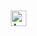 <img style="margin: 10px" src="https://profilinator.rishav.dev/skills-assets/amazonwebservices-original-wordmark.svg" alt="AWS" height="25" /> 
